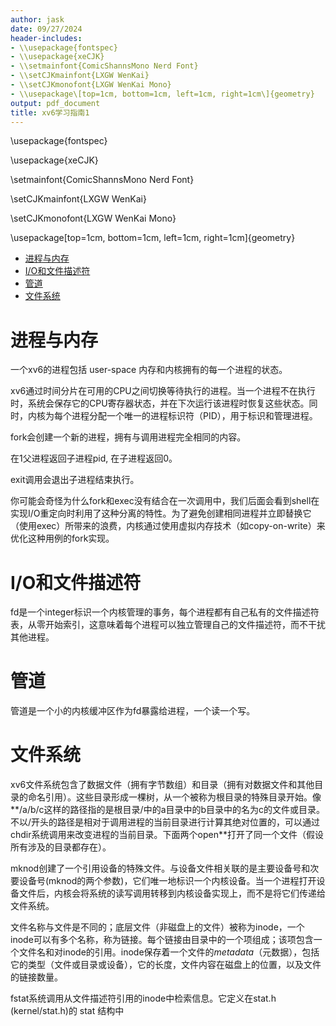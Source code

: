 ```yaml
---
author: jask
date: 09/27/2024
header-includes:
- \\usepackage{fontspec}
- \\usepackage{xeCJK}
- \\setmainfont{ComicShannsMono Nerd Font}
- \\setCJKmainfont{LXGW WenKai}
- \\setCJKmonofont{LXGW WenKai Mono}
- \\usepackage\[top=1cm, bottom=1cm, left=1cm, right=1cm\]{geometry}
output: pdf_document
title: xv6学习指南1
---
```


\\usepackage{fontspec}

\\usepackage{xeCJK}

\\setmainfont{ComicShannsMono Nerd Font}

\\setCJKmainfont{LXGW WenKai}

\\setCJKmonofont{LXGW WenKai Mono}

\\usepackage\[top=1cm, bottom=1cm, left=1cm, right=1cm\]{geometry}

-   [进程与内存](#进程与内存)
-   [I/O和文件描述符](#io和文件描述符)
-   [管道](#管道)
-   [文件系统](#文件系统)

# 进程与内存

一个xv6的进程包括 user-space 内存和内核拥有的每一个进程的状态。

xv6通过时间分片在可用的CPU之间切换等待执行的进程。当一个进程不在执行时，系统会保存它的CPU寄存器状态，并在下次运行该进程时恢复这些状态。同时，内核为每个进程分配一个唯一的进程标识符（PID），用于标识和管理进程。

fork会创建一个新的进程，拥有与调用进程完全相同的内容。

在1父进程返回子进程pid, 在子进程返回0。

exit调用会退出子进程结束执行。

你可能会奇怪为什么fork和exec没有结合在一次调用中，我们后面会看到shell在实现I/O重定向时利用了这种分离的特性。为了避免创建相同进程并立即替换它（使用exec）所带来的浪费，内核通过使用虚拟内存技术（如copy-on-write）来优化这种用例的fork实现。

# I/O和文件描述符

fd是一个integer标识一个内核管理的事务，每个进程都有自己私有的文件描述符表，从零开始索引，这意味着每个进程可以独立管理自己的文件描述符，而不干扰其他进程。

# 管道

管道是一个小的内核缓冲区作为fd暴露给进程，一个读一个写。

# 文件系统

xv6文件系统包含了数据文件（拥有字节数组）和目录（拥有对数据文件和其他目录的命名引用）。这些目录形成一棵树，从一个被称为根目录的特殊目录开始。像\*\*/a/b/c这样的路径指的是根目录/中的a目录中的b目录中的名为c的文件或目录。不以/开头的路径是相对于调用进程的当前目录进行计算其绝对位置的，可以通过chdir系统调用来改变进程的当前目录。下面两个open\*\*打开了同一个文件（假设所有涉及的目录都存在）。

mknod创建了一个引用设备的特殊文件。与设备文件相关联的是主要设备号和次要设备号(mknod的两个参数)，它们唯一地标识一个内核设备。当一个进程打开设备文件后，内核会将系统的读写调用转移到内核设备实现上，而不是将它们传递给文件系统。

文件名称与文件是不同的；底层文件（非磁盘上的文件）被称为inode，一个inode可以有多个名称，称为链接。每个链接由目录中的一个项组成；该项包含一个文件名和对inode的引用。inode保存着一个文件的*metadata*（元数据），包括它的类型（文件或目录或设备），它的长度，文件内容在磁盘上的位置，以及文件的链接数量。

fstat系统调用从文件描述符引用的inode中检索信息。它定义在stat.h
(kernel/stat.h)的 stat 结构中
